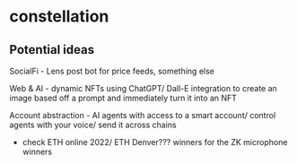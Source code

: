 # constellation
## Potential ideas
SocialFi - Lens post bot for price feeds, something else

Web & AI - dynamic NFTs using ChatGPT/ Dall-E integration to create an image based off a prompt and immediately turn it into an NFT 

Account abstraction - AI agents with access to a smart account/ control agents with your voice/ send it across chains 
- check ETH online 2022/ ETH Denver??? winners for the ZK microphone winners 
